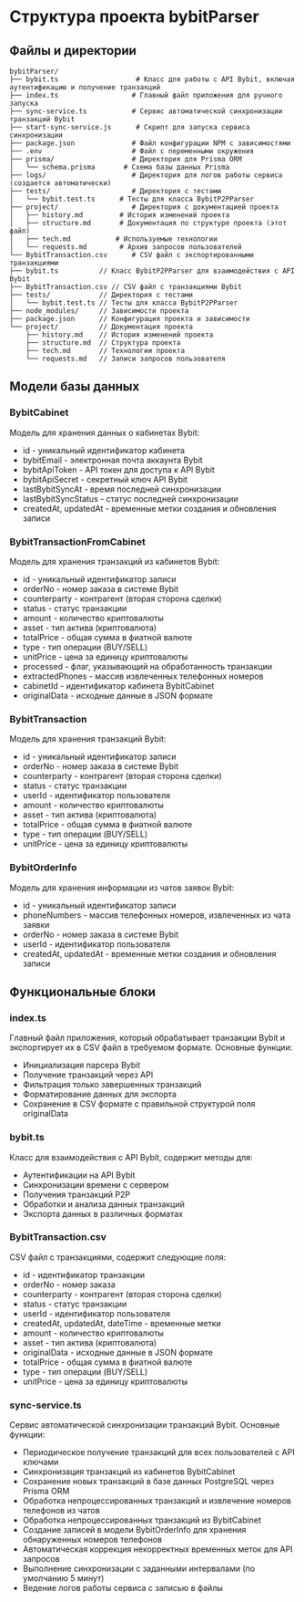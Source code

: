 # Структура проекта bybitParser

## Файлы и директории

```
bybitParser/
├── bybit.ts                   # Класс для работы с API Bybit, включая аутентификацию и получение транзакций
├── index.ts                  # Главный файл приложения для ручного запуска
├── sync-service.ts           # Сервис автоматической синхронизации транзакций Bybit
├── start-sync-service.js      # Скрипт для запуска сервиса синхронизации
├── package.json              # Файл конфигурации NPM с зависимостями
├── .env                      # Файл с переменными окружения
├── prisma/                   # Директория для Prisma ORM
│   └── schema.prisma       # Схема базы данных Prisma
├── logs/                     # Директория для логов работы сервиса (создается автоматически)
├── tests/                    # Директория с тестами
│   └── bybit.test.ts      # Тесты для класса BybitP2PParser
├── project/                  # Директория с документацией проекта
│   ├── history.md         # История изменений проекта
│   ├── structure.md       # Документация по структуре проекта (этот файл)
│   ├── tech.md           # Используемые технологии
│   └── requests.md        # Архив запросов пользователей
└── BybitTransaction.csv      # CSV файл с экспортированными транзакциями
├── bybit.ts          // Класс BybitP2PParser для взаимодействия с API Bybit
├── BybitTransaction.csv // CSV файл с транзакциями Bybit
├── tests/            // Директория с тестами
│   └── bybit.test.ts // Тесты для класса BybitP2PParser
├── node_modules/     // Зависимости проекта
├── package.json      // Конфигурация проекта и зависимости
└── project/          // Документация проекта
    ├── history.md    // История изменений проекта
    ├── structure.md  // Структура проекта
    ├── tech.md       // Технологии проекта
    └── requests.md   // Записи запросов пользователя
```

## Модели базы данных

### BybitCabinet
Модель для хранения данных о кабинетах Bybit:
- id - уникальный идентификатор кабинета
- bybitEmail - электронная почта аккаунта Bybit
- bybitApiToken - API токен для доступа к API Bybit
- bybitApiSecret - секретный ключ API Bybit
- lastBybitSyncAt - время последней синхронизации
- lastBybitSyncStatus - статус последней синхронизации
- createdAt, updatedAt - временные метки создания и обновления записи

### BybitTransactionFromCabinet
Модель для хранения транзакций из кабинетов Bybit:
- id - уникальный идентификатор записи
- orderNo - номер заказа в системе Bybit
- counterparty - контрагент (вторая сторона сделки)
- status - статус транзакции
- amount - количество криптовалюты
- asset - тип актива (криптовалюта)
- totalPrice - общая сумма в фиатной валюте
- type - тип операции (BUY/SELL)
- unitPrice - цена за единицу криптовалюты
- processed - флаг, указывающий на обработанность транзакции
- extractedPhones - массив извлеченных телефонных номеров
- cabinetId - идентификатор кабинета BybitCabinet
- originalData - исходные данные в JSON формате

### BybitTransaction
Модель для хранения транзакций Bybit:
- id - уникальный идентификатор записи
- orderNo - номер заказа в системе Bybit
- counterparty - контрагент (вторая сторона сделки)
- status - статус транзакции
- userId - идентификатор пользователя
- amount - количество криптовалюты
- asset - тип актива (криптовалюта)
- totalPrice - общая сумма в фиатной валюте
- type - тип операции (BUY/SELL)
- unitPrice - цена за единицу криптовалюты

### BybitOrderInfo
Модель для хранения информации из чатов заявок Bybit:
- id - уникальный идентификатор записи
- phoneNumbers - массив телефонных номеров, извлеченных из чата заявки
- orderNo - номер заказа в системе Bybit
- userId - идентификатор пользователя
- createdAt, updatedAt - временные метки создания и обновления записи

## Функциональные блоки

### index.ts
Главный файл приложения, который обрабатывает транзакции Bybit и экспортирует их в CSV файл в требуемом формате. Основные функции:
- Инициализация парсера Bybit
- Получение транзакций через API
- Фильтрация только завершенных транзакций
- Форматирование данных для экспорта
- Сохранение в CSV формате с правильной структурой поля originalData

### bybit.ts
Класс для взаимодействия с API Bybit, содержит методы для:
- Аутентификации на API Bybit
- Синхронизации времени с сервером
- Получения транзакций P2P
- Обработки и анализа данных транзакций
- Экспорта данных в различных форматах

### BybitTransaction.csv
CSV файл с транзакциями, содержит следующие поля:
- id - идентификатор транзакции
- orderNo - номер заказа
- counterparty - контрагент (вторая сторона сделки)
- status - статус транзакции
- userId - идентификатор пользователя
- createdAt, updatedAt, dateTime - временные метки
- amount - количество криптовалюты
- asset - тип актива (криптовалюта)
- originalData - исходные данные в JSON формате
- totalPrice - общая сумма в фиатной валюте
- type - тип операции (BUY/SELL)
- unitPrice - цена за единицу криптовалюты

### sync-service.ts
Сервис автоматической синхронизации транзакций Bybit. Основные функции:
- Периодическое получение транзакций для всех пользователей с API ключами
- Синхронизация транзакций из кабинетов BybitCabinet
- Сохранение новых транзакций в базе данных PostgreSQL через Prisma ORM
- Обработка непроцессированных транзакций и извлечение номеров телефонов из чатов
- Обработка непроцессированных транзакций из BybitCabinet
- Создание записей в модели BybitOrderInfo для хранения обнаруженных номеров телефонов
- Автоматическая коррекция некорректных временных меток для API запросов
- Выполнение синхронизации с заданными интервалами (по умолчанию 5 минут)
- Ведение логов работы сервиса с записью в файлы

